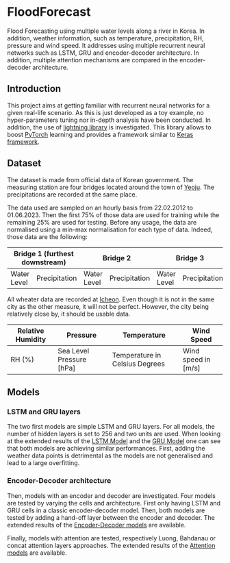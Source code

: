 # FloodForecast
Flood Forecasting using multiple water levels along a river in Korea. In addition, weather information, such as temperature, precipitation, RH, pressure and wind speed.
It addresses using multiple recurrent neural networks such as LSTM, GRU and encoder-decoder architecture. In addition, multiple attention mechanisms are compared in the encoder-decoder architecture.


## Introduction

This project aims at getting familiar with recurrent neural networks for a given real-life scenario. As this is just developed as a toy example, no hyper-parameters tuning nor   in-depth analysis have been conducted. In addition, the use of [lightning library]([https://www.google.com](https://lightning.ai/)) is investigated. This library allows to boost [PyTorch](https://pytorch.org/) learning and provides a framework similar to [Keras framework](https://keras.io/).

## Dataset

The dataset is made from official data of Korean government. The measuring station are four bridges located around the town of [Yeoju](https://www.google.com/maps/place//@37.2635254,127.478696,11.11z/data=!4m4!1m3!11m2!2s4ysh5WVoRwG3AOzuPy9Jgw!3e3?authuser=0&entry=ttu). The precipitations are recorded at the same place.

The data used are sampled on an hourly basis from 22.02.2012 to 01.06.2023. Then the first 75% of those data are used for training while the remaining 25% are used for testing.
Before any usage, the data are normalised using a min-max normalisation for each type of data. 
Indeed, those data are the following:

<table>
  <thead>
    <tr>
      <th colspan="2">Bridge 1 (furthest downstream) </th>
      <th colspan="2">Bridge 2 </th>
      <th colspan="2">Bridge 3 </th>
      <th colspan="2">Bridge 4 (furthest upstream)</th>
    </tr>
  </thead>
  <tbody>
    <tr>
      <td>Water Level</td>
      <td>Precipitation</td>
      <td>Water Level</td>
      <td>Precipitation</td>
      <td>Water Level</td>
      <td>Precipitation</td>
      <td>Water Level</td>
      <td>Precipitation</td>
    </tr>
  </tbody>
</table>

All wheater data are recorded at <a href="https://www.google.com/maps/place/Icheon,+Gyeonggi,+Cor%C3%A9e+du+Sud/@37.6172742,126.1642664,8z/data=!3m1!4b1!4m6!3m5!1s0x3564a61400916683:0x598fcda12914e460!8m2!3d37.2097769!4d127.4810494!16zL20vMDN2NnAx?entry=ttu">Icheon</a>. Even though it is not in the same city as the other measure, it will not be perfect. However, the city being relatively close by, it should be usable data.
<table>
  <thead>
    <tr>
      <th>Relative Humidity</th>
      <th>Pressure</th>
      <th>Temperature</th>
      <th>Wind Speed</th>
    </tr>
  </thead>
  <tbody>
    <tr>
      <td>RH (%) </td>
      <td>Sea Level Pressure [hPa]</td>
      <td>Temperature in Celsius Degrees</td>
      <td>Wind speed in [m/s]</td>
    </tr>
  </tbody>
</table>

## Models

### LSTM and GRU layers
The two first models are simple LSTM and GRU layers. For all models, the number of hidden layers is set to 256 and two units are used. 
When looking at the extended results of the [LSTM Model](flood/LSTM_results.md) and the [GRU Model](flood/GRU_results.md) one can see that both models are achieving similar performances. First, adding the weather data points is detrimental as the models are not generalised and lead to a large overfitting. 


### Encoder-Decoder architecture
Then, models with an encoder and decoder are investigated. Four models are tested by varying the cells and architecture. First only having LSTM and GRU cells in a classic encoder-decoder model. Then, both models are tested by adding a hand-off layer between the encoder and decoder. The extended results of the [Encoder-Decoder models](flood/ED_HO_results.md) are available.

Finally, models with attention are tested, respectively Luong, Bahdanau or concat attention layers approaches. The extended results of the [Attention models](flood/Attention.md) are available.

